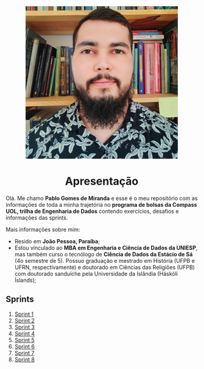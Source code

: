 <div align="center">
    <img src="./pgdem.jpeg" alt="foto pessoal" width=400/>
</div>
<h1 align="center">Apresentação</h1>

Olá. Me chamo **Pablo Gomes de Miranda** e esse é o meu repositório com as informações de toda a minha trajetória no **programa de bolsas da Compass UOL, trilha de Engenharia de Dados** contendo exercícios, desafios e informações das sprints. 

Mais informações sobre mim:
- Resido em **João Pessoa, Paraíba**;
- Estou vinculado ao **MBA em Engenharia e Ciência de Dados da UNIESP**, mas também curso o tecnólogo de **Ciência de Dados da Estácio de Sá** (4o semestre de 5). Possuo graduação e mestrado em História (UFPB e UFRN, respectivamente) e doutorado em Ciências das Religiões (UFPB) com doutorado sanduíche pela Universidade da Islândia (Háskóli Íslands);

## Sprints 
1. [Sprint 1](/Sprint%201/README.md)
2. [Sprint 2](/Sprint%202/README.md)
3. [Sprint 3](/Sprint%203/README.md)
4. [Sprint 4](/Sprint%204/README.md)
5. [Sprint 5](/Sprint%205/README.md)
6. [Sprint 6](/Sprint%206/README.md)
7. [Sprint 7](/Sprint%207/README.md)
8. [Sprint 8](/Sprint%208/README.md)